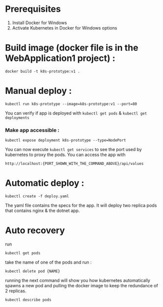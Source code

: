 # Prerequisites

1. Install Docker for Windows
2. Activate Kubernetes in Docker for Windows options

# Build image (docker file is in the WebApplication1 project) :

`docker build -t k8s-prototype:v1 .`

# Manual deploy :

`kubectl run k8s-prototype --image=k8s-prototype:v1 --port=80`

You can verify if app is deployed with `kubectl get pods` & `kubectl get deployments`

### Make app accessible :

`kubectl expose deployment k8s-prototype --type=NodePort`

You can now execute `kubectl get services` to see the port used by kubernetes to proxy the pods. You can access the app with

`http://localhost:{PORT_SHOWN_WITH_THE_COMMAND_ABOVE}/api/values`

# Automatic deploy :

`kubectl create -f deploy.yaml`

The yaml file contains the specs for the app. It will deploy two replica pods that contains nginx & the dotnet app.

# Auto recovery

run 

`kubectl get pods`

take the name of one of the pods and run :

`kubectl delete pod {NAME}`

running the next command will show you how kubernetes automatically spawns a new pod and pulling the docker image to keep the redundance of 2 replicas.

`kubectl describe pods`
